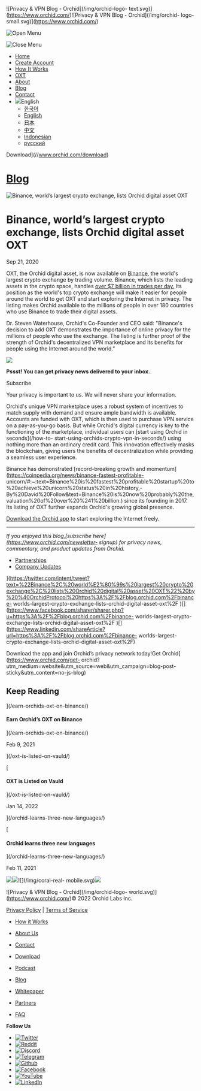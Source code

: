 ![Privacy & VPN Blog - Orchid](/img/orchid-logo-
text.svg)](https://www.orchid.com/)![Privacy & VPN Blog - Orchid](/img/orchid-
logo-small.svg)](https://www.orchid.com/)

![Open Menu](/img/icons/hamburger.svg)

![Close Menu](/img/icons/close.svg)

  * [Home](https://www.orchid.com/)
  * [Create Account](https://www.orchid.com/join)
  * [How It Works](https://www.orchid.com/how-it-works)
  * [OXT](https://www.orchid.com/oxt)
  * [About](https://www.orchid.com/about-us)
  * [Blog](/)
  * [Contact](https://www.orchid.com/contact)
  * ![](/img/globe.svg)English
    * [한국어](//blog.ko.orchid.com/binance-worlds-largest-crypto-exchange-lists-orchid-digital-asset-oxt/)
    * [English](//blog.orchid.com/binance-worlds-largest-crypto-exchange-lists-orchid-digital-asset-oxt/)
    * [日本](//blog.ja.orchid.com/binance-worlds-largest-crypto-exchange-lists-orchid-digital-asset-oxt/)
    * [中文](//blog.zh.orchid.com/binance-worlds-largest-crypto-exchange-lists-orchid-digital-asset-oxt/)
    * [Indonesian](//blog.id.orchid.com/binance-worlds-largest-crypto-exchange-lists-orchid-digital-asset-oxt/)
    * [русский](//blog.ru.orchid.com/binance-worlds-largest-crypto-exchange-lists-orchid-digital-asset-oxt/)

Download](//www.orchid.com/download)

# [Blog](/)

![Binance, world’s largest crypto exchange, lists Orchid digital asset
OXT](/static/968317091eb66ed571b337d39e9e5eb0/Orchid_BlogImage_Binance.jpg)

# Binance, world’s largest crypto exchange, lists Orchid digital asset OXT

Sep 21, 2020  
  

OXT, the Orchid digital asset, is now available on
[Binance](https://www.binance.com/en), the world's largest crypto exchange by
trading volume. Binance, which lists the leading assets in the crypto space,
handles [over $7 billion in trades per
day.](https://coinmarketcap.com/exchanges/binance/) Its position as the
world's top crypto exchange will make it easier for people around the world to
get OXT and start exploring the Internet in privacy. The listing makes Orchid
available to the millions of people in over 180 countries who use Binance to
trade their digital assets.

Dr. Steven Waterhouse, Orchid's Co-Founder and CEO said: "Binance's decision
to add OXT demonstrates the importance of online privacy for the millions of
people who use the exchange. The listing is further proof of the strength of
Orchid's decentralized VPN marketplace and its benefits for people using the
Internet around the world."

![](/img/WhisperBunny.png)

**Pssst! You can get privacy news delivered to your inbox.**

Subscribe

Your privacy is important to us. We will never share your information.

Orchid's unique VPN marketplace uses a robust system of incentives to match
supply with demand and ensure ample bandwidth is available. Accounts are
funded with OXT, which is then used to purchase VPN service on a pay-as-you-go
basis. But while Orchid's digital currency is key to the functioning of the
marketplace, individual users can [start using Orchid in seconds](/how-to-
start-using-orchids-crypto-vpn-in-seconds/) using nothing more than an
ordinary credit card. This innovation effectively masks the blockchain, giving
users the benefits of decentralization while providing a seamless user
experience.

Binance has demonstrated [record-breaking growth and
momentum](https://coinpedia.org/news/binance-fastest-profitable-
unicorn/#:~:text=Binance%20is%20fastest%20profitable%20startup%20to%20achieve%20unicorn%20status%20in%20history,-By%20David%20Follow&text=Binance%20is%20now%20probably%20the,valuation%20of%20over%20%241%20billion.)
since its founding in 2017. Its listing of OXT further expands Orchid's
growing global presence.

[Download the Orchid app](https://www.orchid.com/download) to start exploring
the Internet freely.

* * *

 _If you enjoyed this blog,[subscribe here](https://www.orchid.com/newsletter-
signup) for privacy news, commentary, and product updates from Orchid._

  * [Partnerships](/tag/partnerships/)
  * [Company Updates](/tag/company-updates/)

](https://twitter.com/intent/tweet?text=%22Binance%2C%20world%E2%80%99s%20largest%20crypto%20exchange%2C%20lists%20Orchid%20digital%20asset%20OXT%22%20by%20%40OrchidProtocol%20https%3A%2F%2Fblog.orchid.com%2Fbinance-
worlds-largest-crypto-exchange-lists-orchid-digital-asset-oxt%2F
)[](https://www.facebook.com/sharer/sharer.php?u=https%3A%2F%2Fblog.orchid.com%2Fbinance-
worlds-largest-crypto-exchange-lists-orchid-digital-asset-oxt%2F
)[](https://www.linkedin.com/shareArticle?url=https%3A%2F%2Fblog.orchid.com%2Fbinance-
worlds-largest-crypto-exchange-lists-orchid-digital-asset-oxt%2F)

Download the app and join Orchid’s privacy network today!Get
Orchid](https://www.orchid.com/get-
orchid?utm_medium=website&utm_source=web&utm_campaign=blog-post-
sticky&utm_content=no-js-blog)

## Keep Reading

](/earn-orchids-oxt-on-binance/)

#### Earn Orchid’s OXT on Binance

](/earn-orchids-oxt-on-binance/)

Feb 9, 2021

](/oxt-is-listed-on-vauld/)

[

#### OXT is Listed on Vauld

](/oxt-is-listed-on-vauld/)

Jan 14, 2022

](/orchid-learns-three-new-languages/)

[

#### Orchid learns three new languages

](/orchid-learns-three-new-languages/)

Feb 11, 2021

![](/img/coral-electric.svg)![](/img/coral-real.svg)![](/img/coral-real-
mobile.svg)![](/img/footer-fish.svg)

![Privacy & VPN Blog - Orchid](/img/orchid-logo-
world.svg)](https://www.orchid.com/)© 2022 Orchid Labs Inc.

[Privacy Policy](https://www.orchid.com/privacy-policy) | [Terms of
Service](https://www.orchid.com/service-terms)

  * [How it Works](https://www.orchid.com/how-it-works)
  * [About Us](https://www.orchid.com/about-us)
  * [Contact](https://www.orchid.com/contact)

  * [Download](https://www.orchid.com/download)
  * [Podcast](https://www.orchid.com/podcast)
  * [Blog](/)

  * [Whitepaper](https://www.orchid.com/assets/whitepaper/whitepaper.pdf)
  * [Partners](https://www.orchid.com/partners)
  * [FAQ](https://www.orchid.com/faq)

 **Follow Us**

  * [![Twitter](/img/icons/social-twitter.svg)](https://twitter.com/OrchidProtocol)
  * [![Reddit](/img/icons/reddit.svg)](https://www.reddit.com/r/orchid/)
  * [![Discord](/img/icons/social-discord.svg)](https://discord.gg/GDbxmjxX9F)
  * [![Telegram](/img/icons/social-telegram.svg)](https://www.t.me/OrchidOfficial)
  * [![Github](/img/icons/social-github.svg)](https://github.com/OrchidTechnologies)
  * [![Facebook](/img/icons/social-facebook.svg)](https://www.facebook.com/OrchidProtocol)
  * [![YouTube](/img/icons/social-youtube.svg)](https://www.youtube.com/channel/UCIH_BKBlNemsCzDhPYZBlHw)
  * [![LinkedIn](/img/icons/social-linkedin.svg)](https://www.linkedin.com/company/orchidprotocol)

